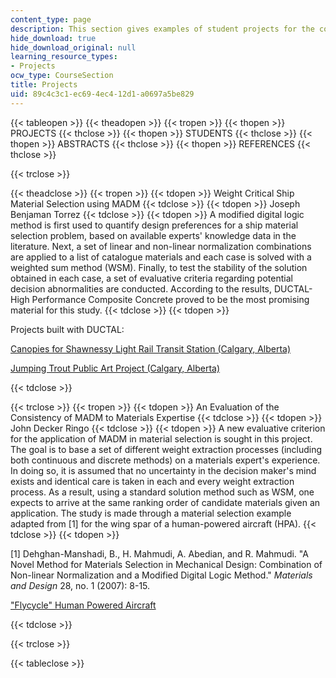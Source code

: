 ```yaml
---
content_type: page
description: This section gives examples of student projects for the course.
hide_download: true
hide_download_original: null
learning_resource_types:
- Projects
ocw_type: CourseSection
title: Projects
uid: 89c4c3c1-ec69-4ec4-12d1-a0697a5be829
---
```


{{< tableopen >}}
{{< theadopen >}}
{{< tropen >}}
{{< thopen >}}
PROJECTS
{{< thclose >}}
{{< thopen >}}
STUDENTS
{{< thclose >}}
{{< thopen >}}
ABSTRACTS
{{< thclose >}}
{{< thopen >}}
REFERENCES
{{< thclose >}}

{{< trclose >}}

{{< theadclose >}}
{{< tropen >}}
{{< tdopen >}}
Weight Critical Ship Material Selection using MADM
{{< tdclose >}}
{{< tdopen >}}
Joseph Benjaman Torrez
{{< tdclose >}}
{{< tdopen >}}
A modified digital logic method is first used to quantify design preferences for a ship material selection problem, based on available experts' knowledge data in the literature. Next, a set of linear and non-linear normalization combinations are applied to a list of catalogue materials and each case is solved with a weighted sum method (WSM). Finally, to test the stability of the solution obtained in each case, a set of evaluative criteria regarding potential decision abnormalities are conducted. According to the results, DUCTAL-High Performance Composite Concrete proved to be the most promising material for this study.
{{< tdclose >}}
{{< tdopen >}}


Projects built with DUCTAL:

[Canopies for Shawnessy Light Rail Transit Station (Calgary, Alberta)](https://www.ductal.com/en/architecture/shawnessy-station)

[Jumping Trout Public Art Project (Calgary, Alberta)](http://www.cpci.ca/?sc=potm&pn=monthly112006)


{{< tdclose >}}

{{< trclose >}}
{{< tropen >}}
{{< tdopen >}}
An Evaluation of the Consistency of MADM to Materials Expertise
{{< tdclose >}}
{{< tdopen >}}
John Decker Ringo
{{< tdclose >}}
{{< tdopen >}}
A new evaluative criterion for the application of MADM in material selection is sought in this project. The goal is to base a set of different weight extraction processes (including both continuous and discrete methods) on a materials expert's experience. In doing so, it is assumed that no uncertainty in the decision maker's mind exists and identical care is taken in each and every weight extraction process. As a result, using a standard solution method such as WSM, one expects to arrive at the same ranking order of candidate materials given an application. The study is made through a material selection example adapted from \[1\] for the wing spar of a human-powered aircraft (HPA).
{{< tdclose >}}
{{< tdopen >}}


\[1\] Dehghan-Manshadi, B., H. Mahmudi, A. Abedian, and R. Mahmudi. "A Novel Method for Materials Selection in Mechanical Design: Combination of Non-linear Normalization and a Modified Digital Logic Method." _Materials and Design_ 28, no. 1 (2007): 8-15.

["Flycycle" Human Powered Aircraft](http://peswiki.com/index.php/Directory:Flycycle)


{{< tdclose >}}

{{< trclose >}}

{{< tableclose >}}